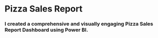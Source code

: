 # Pizza Sales Report
### I created a comprehensive and visually engaging Pizza Sales Report Dashboard using Power BI. 
